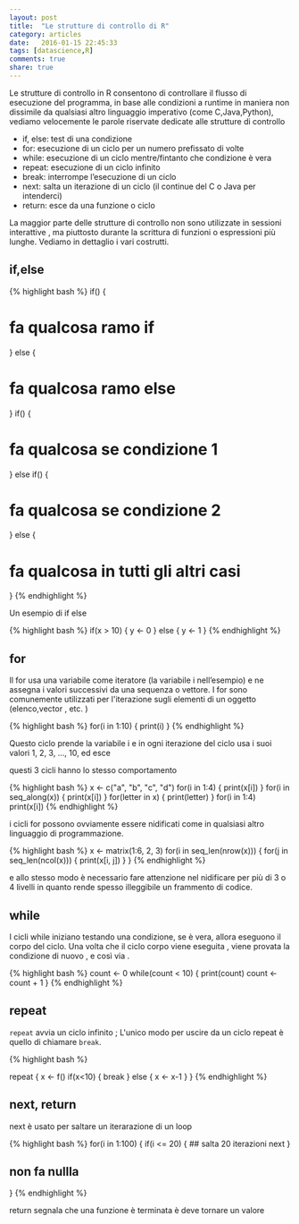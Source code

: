 ```yaml
---
layout: post
title:  "Le strutture di controllo di R"
category: articles
date:   2016-01-15 22:45:33
tags: [datascience,R]
comments: true
share: true
---
```


Le strutture di controllo in R consentono di controllare il flusso di esecuzione del programma, in base alle condizioni a runtime in maniera non dissimile da qualsiasi altro linguaggio imperativo (come C,Java,Python), vediamo velocemente le parole riservate dedicate alle strutture di controllo

* if, else: test di una condizione
* for: esecuzione di un ciclo per un numero prefissato di volte
* while: esecuzione di un ciclo mentre/fintanto che condizione è vera
* repeat: esecuzione di un ciclo infinito
* break: interrompe l’esecuzione di un ciclo
* next: salta un iterazione di un ciclo (il continue del C o Java per intenderci)
* return: esce da una funzione o ciclo

La maggior parte delle strutture di controllo non sono utilizzate in sessioni interattive , ma piuttosto durante la scrittura di funzioni o
espressioni più lunghe. Vediamo in dettaglio i vari costrutti.

## if,else

{% highlight bash %}
if(<condizione>) { 
  # fa qualcosa ramo if
} else {
  # fa qualcosa ramo else
}
if(<condizione1>) {
  # fa qualcosa se condizione 1
} else if(<condizione2>) {
  # fa qualcosa se condizione 2
} else {
  # fa qualcosa in tutti gli altri casi
}
{% endhighlight %}

Un esempio di if else

{% highlight bash %}
if(x > 10) {
  y <- 0
} else {
  y <- 1
}
{% endhighlight %}

## for
Il for usa una variabile come iteratore (la variabile i nell’esempio) e ne assegna i valori successivi da una sequenza o vettore. 
I for sono comunemente utilizzati per l'iterazione sugli elementi di un oggetto (elenco,vector , etc. )

{% highlight bash %}
for(i in 1:10) {
   print(i)
}
{% endhighlight %}

Questo ciclo prende la variabile i e in ogni iterazione del ciclo usa i suoi valori 1, 2, 3, ..., 10, ed esce

questi 3 cicli hanno lo stesso comportamento

{% highlight bash %}
x <- c("a", "b", "c", "d")
for(i in 1:4) {
   print(x[i])
}
for(i in seq_along(x)) {
   print(x[i])
}
for(letter in x) {
   print(letter)
}
for(i in 1:4) print(x[i])
{% endhighlight %}

i cicli for possono ovviamente essere nidificati come in qualsiasi altro linguaggio di programmazione.

{% highlight bash %}
x <- matrix(1:6, 2, 3)
for(i in seq_len(nrow(x))) {
   for(j in seq_len(ncol(x))) {
      print(x[i, j])
   }
}
{% endhighlight %}

e allo stesso modo è necessario fare attenzione nel nidificare per più di 3 o 4 livelli in quanto rende spesso illeggibile un frammento di codice.




## while

I cicli while iniziano testando una condizione, se è vera, allora eseguono il corpo del ciclo. Una volta che il ciclo corpo viene eseguita , viene provata la condizione di nuovo , e così via .

{% highlight bash %}
count <- 0
while(count < 10) {
   print(count)
   count <- count + 1
}
{% endhighlight %}


## repeat

`repeat` avvia un ciclo infinito ;  L'unico modo per uscire da un ciclo repeat è quello di chiamare `break`.

{% highlight bash %}

repeat {
   x <- f()
   if(x<10) {
      break
   } else {
      x <- x-1
   }
}
{% endhighlight %}

## next, return
next è usato per saltare un iterarazione di un loop

{% highlight bash %}
for(i in 1:100) {
   if(i <= 20) {
      ## salta 20 iterazioni
      next
   }
   ## non fa nullla
}
{% endhighlight %}

return segnala che una funzione è terminata è deve tornare un valore




